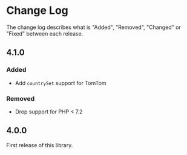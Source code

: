# Change Log

The change log describes what is "Added", "Removed", "Changed" or "Fixed" between each release.

## 4.1.0

### Added

- Add `countrySet` support for TomTom

### Removed

- Drop support for PHP < 7.2

## 4.0.0

First release of this library. 

